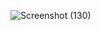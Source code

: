 ![Screenshot (130)](https://github.com/devjclosterman2023/friendly-spork/assets/138734716/9d26b9c3-a30e-49f3-857c-4a49fcd3b265)

